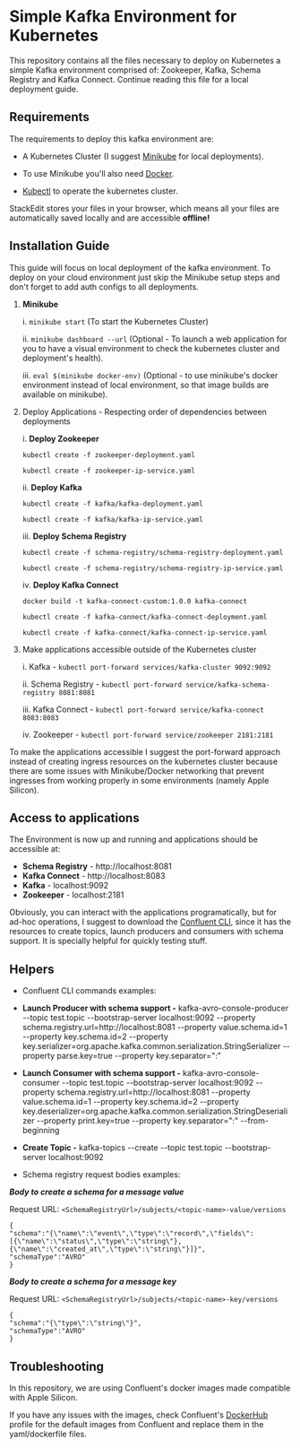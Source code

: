 
# Simple Kafka Environment for Kubernetes

This repository contains all the files necessary to deploy on Kubernetes a simple Kafka environment comprised of: Zookeeper, Kafka, Schema Registry and Kafka Connect. Continue reading this file for a local deployment guide.

## Requirements
The requirements to deploy this kafka environment are:

* A Kubernetes Cluster (I suggest [Minikube](https://minikube.sigs.k8s.io/docs/start/) for local deployments).

* To use Minikube you'll also need [Docker](https://docs.docker.com/get-docker/).

* [Kubectl](https://kubernetes.io/docs/tasks/tools/) to operate the kubernetes cluster.

StackEdit stores your files in your browser, which means all your files are automatically saved locally and are accessible **offline!**

## Installation Guide

This guide will focus on local deployment of the kafka environment. To deploy on your cloud environment just skip the Minikube setup steps and don't forget to add auth configs to all deployments.

  
1.  **Minikube**

	i. `minikube start` (To start the Kubernetes Cluster)

	ii. `minikube dashboard --url` (Optional - To launch a web application for you to have a visual environment to check the kubernetes cluster and deployment's health).

	iii. `eval $(minikube docker-env)` (Optional - to use minikube's docker environment instead of local environment, so that image builds are available on minikube).

  

2. Deploy Applications - Respecting order of dependencies between deployments

	i. **Deploy Zookeeper**

	`kubectl create -f zookeeper-deployment.yaml`
	
	`kubectl create -f zookeeper-ip-service.yaml`

	ii. **Deploy Kafka**

	`kubectl create -f kafka/kafka-deployment.yaml`
	
	`kubectl create -f kafka/kafka-ip-service.yaml`

	iii. **Deploy Schema Registry**

	`kubectl create -f schema-registry/schema-registry-deployment.yaml`
	
	`kubectl create -f schema-registry/schema-registry-ip-service.yaml`

	iv. **Deploy Kafka Connect**

	`docker build -t kafka-connect-custom:1.0.0 kafka-connect`
	
	`kubectl create -f kafka-connect/kafka-connect-deployment.yaml`
	
	`kubectl create -f kafka-connect/kafka-connect-ip-service.yaml`

  

3. Make applications accessible outside of the Kubernetes cluster

	i. Kafka - `kubectl port-forward services/kafka-cluster 9092:9092`
	
	ii. Schema Registry - `kubectl port-forward service/kafka-schema-registry 8081:8081`
	
	iii. Kafka Connect - `kubectl port-forward service/kafka-connect 8083:8083`
	
	iv. Zookeeper - `kubectl port-forward service/zookeeper 2181:2181`

  
To make the applications accessible I suggest the port-forward approach instead of creating ingress resources on the kubernetes cluster because there are some issues with Minikube/Docker networking that prevent ingresses from working properly in some environments (namely Apple Silicon).
  

## Access to applications

The Environment is now up and running and applications should be accessible at:

*  **Schema Registry** - http://localhost:8081
*  **Kafka Connect** - http://localhost:8083
*  **Kafka** - localhost:9092
*  **Zookeeper** - localhost:2181

Obviously, you can interact with the applications programatically, but for ad-hoc operations, I suggest to download the [Confluent CLI](https://docs.confluent.io/confluent-cli/current/install.html), since it has the resources to create topics, launch producers and consumers with schema support. It is specially helpful for quickly testing stuff.


## Helpers

* Confluent CLI commands examples:

*  **Launch Producer with schema support -** kafka-avro-console-producer --topic test.topic --bootstrap-server localhost:9092 --property schema.registry.url=http://localhost:8081 --property value.schema.id=1 --property key.schema.id=2 --property key.serializer=org.apache.kafka.common.serialization.StringSerializer --property parse.key=true --property key.separator=":"

*  **Launch Consumer with schema support -** kafka-avro-console-consumer --topic test.topic --bootstrap-server localhost:9092 --property schema.registry.url=http://localhost:8081 --property value.schema.id=1 --property key.schema.id=2 --property key.deserializer=org.apache.kafka.common.serialization.StringDeserializer --property print.key=true --property key.separator=":" --from-beginning

*  **Create Topic -** kafka-topics --create --topic test.topic --bootstrap-server localhost:9092

* Schema registry request bodies examples:
  

***Body to create a schema for a message value***

Request URL: `<SchemaRegistryUrl>/subjects/<topic-name>-value/versions`

```
{
"schema":"{\"name\":\"event\",\"type\":\"record\",\"fields\":[{\"name\":\"status\",\"type\":\"string\"},{\"name\":\"created_at\",\"type\":\"string\"}]}",
"schemaType":"AVRO"
}
```  

***Body to create a schema for a message key***

Request URL: `<SchemaRegistryUrl>/subjects/<topic-name>-key/versions`

```
{
"schema":"{\"type\":\"string\"}",
"schemaType":"AVRO"
}
```
  

## Troubleshooting

In this repository, we are using Confluent's docker images made compatible with Apple Silicon.

If you have any issues with the images, check Confluent's [DockerHub](https://hub.docker.com/u/confluentinc) profile for the default images from Confluent and replace them in the yaml/dockerfile files.
